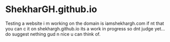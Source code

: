 # ShekharGH.github.io
Testing a website i m working on
the domain is iamshekhargh.com
if nt that you can c it on shekhargh.github.io
its a work in progress so dnt judge yet... 
do suggest nething gud n nice u can think of.

